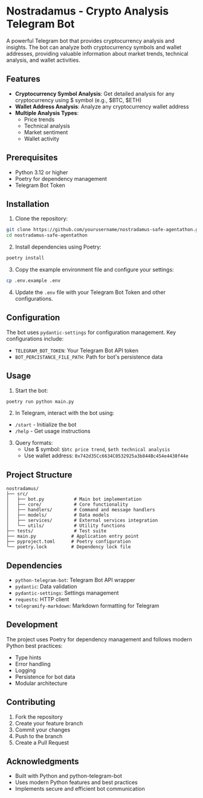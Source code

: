 # Nostradamus - Crypto Analysis Telegram Bot

A powerful Telegram bot that provides cryptocurrency analysis and insights. The bot can analyze both cryptocurrency symbols and wallet addresses, providing valuable information about market trends, technical analysis, and wallet activities.

## Features

- **Cryptocurrency Symbol Analysis**: Get detailed analysis for any cryptocurrency using $ symbol (e.g., $BTC, $ETH)
- **Wallet Address Analysis**: Analyze any cryptocurrency wallet address
- **Multiple Analysis Types**:
  - Price trends
  - Technical analysis
  - Market sentiment
  - Wallet activity

## Prerequisites

- Python 3.12 or higher
- Poetry for dependency management
- Telegram Bot Token

## Installation

1. Clone the repository:
```bash
git clone https://github.com/yourusername/nostradamus-safe-agentathon.git
cd nostradamus-safe-agentathon
```

2. Install dependencies using Poetry:
```bash
poetry install
```

3. Copy the example environment file and configure your settings:
```bash
cp .env.example .env
```

4. Update the `.env` file with your Telegram Bot Token and other configurations.

## Configuration

The bot uses `pydantic-settings` for configuration management. Key configurations include:
- `TELEGRAM_BOT_TOKEN`: Your Telegram Bot API token
- `BOT_PERCISTANCE_FILE_PATH`: Path for bot's persistence data

## Usage

1. Start the bot:
```bash
poetry run python main.py
```

2. In Telegram, interact with the bot using:
- `/start` - Initialize the bot
- `/help` - Get usage instructions

3. Query formats:
   - Use $ symbol: `$btc price trend`, `$eth technical analysis`
   - Use wallet address: `0x742d35Cc6634C0532925a3b844Bc454e4438f44e`

## Project Structure

```
nostradamus/
├── src/
│   ├── bot.py           # Main bot implementation
│   ├── core/            # Core functionality
│   ├── handlers/        # Command and message handlers
│   ├── models/          # Data models
│   ├── services/        # External services integration
│   └── utils/           # Utility functions
├── tests/               # Test suite
├── main.py             # Application entry point
├── pyproject.toml      # Poetry configuration
└── poetry.lock         # Dependency lock file
```

## Dependencies

- `python-telegram-bot`: Telegram Bot API wrapper
- `pydantic`: Data validation
- `pydantic-settings`: Settings management
- `requests`: HTTP client
- `telegramify-markdown`: Markdown formatting for Telegram

## Development

The project uses Poetry for dependency management and follows modern Python best practices:

- Type hints
- Error handling
- Logging
- Persistence for bot data
- Modular architecture

## Contributing

1. Fork the repository
2. Create your feature branch
3. Commit your changes
4. Push to the branch
5. Create a Pull Request

## Acknowledgments

- Built with Python and python-telegram-bot
- Uses modern Python features and best practices
- Implements secure and efficient bot communication